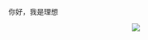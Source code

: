 你好，我是理想

<div align="center"> <img src="https://metrics.lecoq.io/sun0225SUN?template=classic&config.timezone=Asia%2FShanghai"> </div>
